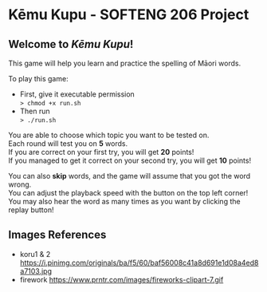 # Kēmu Kupu - SOFTENG 206 Project

## Welcome to *Kēmu Kupu*!
This game will help you learn and practice the spelling of Māori words.

To play this game: <br/>
  - First, give it executable permission <br/>
      `> chmod +x run.sh`
  - Then run <br/>
      `> ./run.sh`

You are able to choose which topic you want to be tested on. <br/>
Each round will test you on **5** words. <br/>
If you are correct on your first try, you will get **20** points! <br/>
If you managed to get it correct on your second try, you will get **10** points! <br/>

You can also **skip** words, and the game will assume that you got the word wrong. <br/>
You can adjust the playback speed with the button on the top left corner! <br/>
You may also hear the word as many times as you want by clicking the replay button! <br/>


## Images References
- koru1 & 2	https://i.pinimg.com/originals/ba/f5/60/baf56008c41a8d691e1d08a4ed8a7103.jpg
- firework	https://www.prntr.com/images/fireworks-clipart-7.gif
